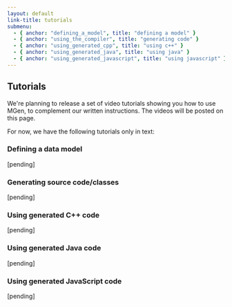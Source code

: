 ```yaml
---
layout: default
link-title: tutorials
submenu:
  - { anchor: "defining_a_model", title: "defining a model" }
  - { anchor: "using_the_compiler", title: "generating code" }
  - { anchor: "using_generated_cpp", title: "using c++" }
  - { anchor: "using_generated_java", title: "using java" }
  - { anchor: "using_generated_javascript", title: "using javascript" }
---
```


## Tutorials

We're planning to release a set of video tutorials showing you how to use MGen, to complement our written instructions. The videos will be posted on this page. 

For now, we have the following tutorials only in text:


### Defining a data model <a name="defining_a_model">&nbsp;</a>

 [pending]

    
### Generating source code/classes <a name="using_the_compiler">&nbsp;</a>

 [pending]


### Using generated C++ code <a name="using_generated_cpp">&nbsp;</a>

 [pending]


### Using generated Java code <a name="using_generated_java">&nbsp;</a>

 [pending]


### Using generated JavaScript code <a name="using_generated_javascript">&nbsp;</a>

 [pending]


